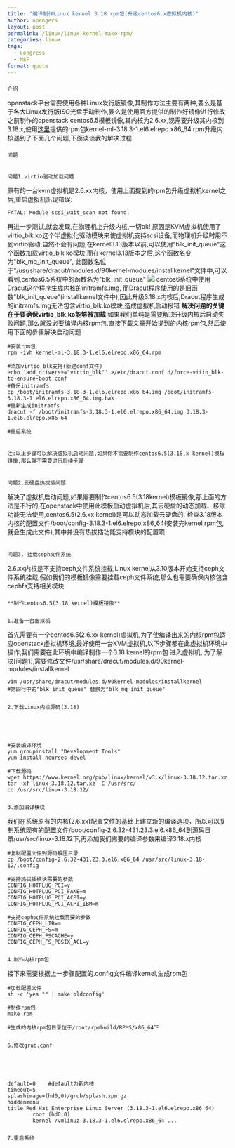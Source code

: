 ```yaml
---
title: "编译制作Linux kernel 3.18 rpm包(升级centos6.x虚拟机内核)"
author: opengers
layout: post
permalink: /linux/linux-kernel-make-rpm/
categories: linux
tags:
  - Congress
  - NSF
format: quote
---
```





#### 
	介绍



openstack平台需要使用各种Linux发行版镜像,其制作方法主要有两种,要么是基于各大Linux发行版ISO光盘手动制作,要么是使用官方提供的制作好镜像进行修改
之前制作的openstack centos6.5模板镜像,其内核为2.6.xx,现需要升级其内核到3.18.x,使用[这里](http://mirrors.neterra.net/elrepo/kernel/el6/x86_64/RPMS/,)提供的rpm包kernel-ml-3.18.3-1.el6.elrepo.x86_64.rpm升级内核遇到了下面几个问题,下面谈谈我的解决过程
<!-- more -->


#### 
	问题





###### 
	问题1.virtio驱动加载问题



原有的一台kvm虚拟机是2.6.xx内核，使用上面提到的rpm包升级虚拟机kernel之后,重启虚拟机出现错误:




    
    FATAL: Module scsi_wait_scan not found.





再进一步测试,就会发现,在物理机上升级内核,一切ok!
原因是KVM虚拟机使用了virtio_blk.ko这个半虚拟化驱动模块来使虚拟机支持scsi设备,而物理机升级时用不到virtio驱动,自然不会有问题,在kernel3.13版本以前,可以使用"blk_init_queue"这个函数加载virtio_blk.ko模块,而在kernel3.13版本之后,这个函数名变为"blk_mq_init_queue", 此函数名位于"/usr/share/dracut/modules.d/90kernel-modules/installkernel"文件中,可以看到,centos6.5系统中的函数名为"blk_init_queue" ![](http://images.cnitblog.com/blog2015/673203/201504/291602590059077.png) centos6系统中使用Dracut这个程序生成内核的initramfs.img, 而Dracut程序使用的是旧函数"blk_init_queue"(installkernel文件中),因此升级3.18.x内核后,Dracut程序生成的initramfs.img无法包含virtio_blk.ko模块,造成虚拟机启动报错 **解决问题的关键在于要确保virtio_blk.ko能够被加载** 如果我们单纯是需要解决升级内核后启动失败问题,那么就没必要编译内核rpm包,直接下载文章开始提到的内核rpm包,然后使用下面的步骤解决启动问题

    
    #安装rpm包
    rpm -ivh kernel-ml-3.18.3-1.el6.elrepo.x86_64.rpm
    
    #添加virtio_blk支持(新建conf文件)
    echo 'add_drivers+="virtio_blk"' >/etc/dracut.conf.d/force-vitio_blk-to-ensure-boot.conf
    #备份initramfs
    cp /boot/initramfs-3.18.3-1.el6.elrepo.x86_64.img /boot/initramfs-3.18.3-1.el6.elrepo.x86_64.img.bak
    #重新生成initramfs
    dracut -f /boot/initramfs-3.18.3-1.el6.elrepo.x86_64.img 3.18.3-1.el6.elrepo.x86_64
    
    #重启系统




###### 
	注:以上步骤可以解决虚拟机启动问题,如果你不需要制作centos6.5(3.18.x kernel)模板镜像,那么就不需要进行后续步骤





###### 
	问题2.云硬盘热拔插问题



解决了虚拟机启动问题,如果需要制作centos6.5(3.18kernel)模板镜像,那上面的方法是不行的,在openstack中使用此模板启动虚拟机后,其云硬盘的动态加载、移除功能无法使用,centos6.5(2.6.xx kernel)是可以动态加载云硬盘的, 检查3.18版本内核的配置文件/boot/config-3.18.3-1.el6.elrepo.x86_64(安装完kernel rpm包,就会生成此文件),其中并没有热拔插功能支持模块的配置项


###### 
	问题3. 挂载ceph文件系统



2.6.xx内核是不支持ceph文件系统挂载,Linux kernel从3.10版本开始支持ceph文件系统挂载,假如我们的模板镜像需要挂载ceph文件系统,那么也需要确保内核包含cephfs支持相关模块


#### 
	**制作centos6.5(3.18 kernel)模板镜像**





##### 
	1.准备一台虚拟机



首先需要有一个centos6.5(2.6.xx kernel)虚拟机,为了使编译出来的内核rpm包适应openstack虚拟机环境,最好使用一台KVM虚拟机,以下步骤都在此虚拟机环境中操作,我们需要在此环境中编译制作一个3.18 kernel的rpm包
进入虚拟机, 为了解决[问题1],需要修改文件/usr/share/dracut/modules.d/90kernel-modules/installkernel

    
    vim /usr/share/dracut/modules.d/90kernel-modules/installkernel
    #第四行中的"blk_init_queue" 替换为"blk_mq_init_queue"




##### 
	2.下载Linux内核源码(3.18)




    
    #安装编译环境
    yum groupinstall "Development Tools"
    yum install ncurses-devel
    
    #下载源码
    wget https://www.kernel.org/pub/linux/kernel/v3.x/linux-3.18.12.tar.xz
    tar -xf linux-3.18.12.tar.xz -C /usr/src/
    cd /usr/src/linux-3.18.12/




##### 
	3.添加编译模块



我们在系统原有的内核(2.6.xx)配置文件的基础上建立新的编译选项，所以可以复制系统现有的配置文件/boot/config-2.6.32-431.23.3.el6.x86_64到源码目录/usr/src/linux-3.18.12下,再添加我们需要的编译参数来编译3.18.x内核

    
    #复制配置文件到源码解压目录
    cp /boot/config-2.6.32-431.23.3.el6.x86_64 /usr/src/linux-3.18-12/.config
    
    #支持热拔插模块需要的参数
    CONFIG_HOTPLUG_PCI=y
    CONFIG_HOTPLUG_PCI_FAKE=m
    CONFIG_HOTPLUG_PCI_ACPI=y
    CONFIG_HOTPLUG_PCI_ACPI_IBM=m
    
    #支持ceph文件系统挂载需要的参数
    CONFIG_CEPH_LIB=m
    CONFIG_CEPH_FS=m
    CONFIG_CEPH_FSCACHE=y
    CONFIG_CEPH_FS_POSIX_ACL=y




##### 
	4.制作内核rpm包



接下来需要根据上一步骤配置的.config文件编译kernel,生成rpm包

    
    #加载配置文件
    sh -c 'yes "" | make oldconfig'
    
    #制作rpm包
    make rpm
    
    #生成的内核rpm包目录位于/root/rpmbuild/RPMS/x86_64下




##### 
	6.修改grub.conf




    
    default=0    #default为新内核
    timeout=5
    splashimage=(hd0,0)/grub/splash.xpm.gz
    hiddenmenu
    title Red Hat Enterprise Linux Server (3.18.3-1.el6.elrepo.x86_64)
            root (hd0,0)
            kernel /vmlinuz-3.18.3-1.el6.elrepo.x86_64 ...




##### 
	7.重启系统

